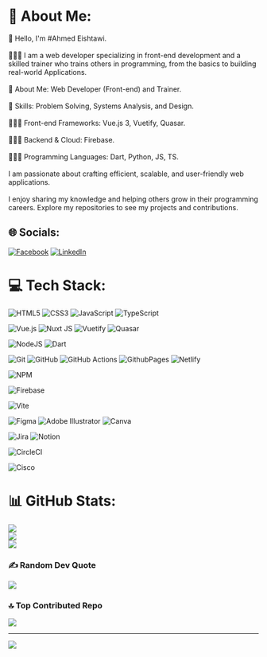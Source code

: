 # 💫 About Me:
👋 Hello, I'm #Ahmed Eishtawi.<br><br>👨🏼‍💻 I am a web developer specializing in front-end development and a skilled trainer who trains others in programming, from the basics to building real-world Applications.<br><br>📃 About Me: Web Developer (Front-end) and Trainer.<br><br>📃 Skills: Problem Solving, Systems Analysis, and Design.<br><br>👨🏼‍💻 Front-end Frameworks: Vue.js 3, Vuetify, Quasar.<br><br>👨🏼‍💻 Backend & Cloud: Firebase.<br><br>👨🏼‍💻 Programming Languages: Dart, Python, JS, TS.<br><br>I am passionate about crafting efficient, scalable, and user-friendly web applications.<br><br>I enjoy sharing my knowledge and helping others grow in their programming careers. Explore my repositories to see my projects and contributions.


## 🌐 Socials:
[![Facebook](https://img.shields.io/badge/Facebook-%231877F2.svg?logo=Facebook&logoColor=white)](https://facebook.com/ahmed.eishtewi.02.a) [![LinkedIn](https://img.shields.io/badge/LinkedIn-%230077B5.svg?logo=linkedin&logoColor=white)](https://linkedin.com/in/ahmed-eishtawi-3a59822a6) 

# 💻 Tech Stack:

![HTML5](https://img.shields.io/badge/html5-%23E34F26.svg?style=for-the-badge&logo=html5&logoColor=white) ![CSS3](https://img.shields.io/badge/css3-%231572B6.svg?style=for-the-badge&logo=css3&logoColor=white) ![JavaScript](https://img.shields.io/badge/javascript-%23323330.svg?style=for-the-badge&logo=javascript&logoColor=%23F7DF1E) ![TypeScript](https://img.shields.io/badge/typescript-%23007ACC.svg?style=for-the-badge&logo=typescript&logoColor=white) 

![Vue.js](https://img.shields.io/badge/vue.js-%2335495e.svg?style=for-the-badge&logo=vuedotjs&logoColor=%234FC08D) ![Nuxt JS](https://img.shields.io/badge/Nuxt-002E3B?style=for-the-badge&logo=nuxt.js&logoColor=#00DC82) ![Vuetify](https://img.shields.io/badge/Vuetify-1867C0?style=for-the-badge&logo=vuetify&logoColor=AEDDFF) ![Quasar](https://img.shields.io/badge/Quasar-16B7FB?style=for-the-badge&logo=quasar&logoColor=black)

![NodeJS](https://img.shields.io/badge/node.js-6DA55F?style=for-the-badge&logo=node.js&logoColor=white) ![Dart](https://img.shields.io/badge/dart-%230175C2.svg?style=for-the-badge&logo=dart&logoColor=white) 

![Git](https://img.shields.io/badge/git-%23F05033.svg?style=for-the-badge&logo=git&logoColor=white) ![GitHub](https://img.shields.io/badge/github-%23121011.svg?style=for-the-badge&logo=github&logoColor=white) ![GitHub Actions](https://img.shields.io/badge/github%20actions-%232671E5.svg?style=for-the-badge&logo=githubactions&logoColor=white) ![GithubPages](https://img.shields.io/badge/github%20pages-121013?style=for-the-badge&logo=github&logoColor=white) ![Netlify](https://img.shields.io/badge/netlify-%23000000.svg?style=for-the-badge&logo=netlify&logoColor=#00C7B7) 

![NPM](https://img.shields.io/badge/NPM-%23CB3837.svg?style=for-the-badge&logo=npm&logoColor=white) 

![Firebase](https://img.shields.io/badge/firebase-a08021?style=for-the-badge&logo=firebase&logoColor=ffcd34)

![Vite](https://img.shields.io/badge/vite-%23646CFF.svg?style=for-the-badge&logo=vite&logoColor=white)

![Figma](https://img.shields.io/badge/figma-%23F24E1E.svg?style=for-the-badge&logo=figma&logoColor=white) ![Adobe Illustrator](https://img.shields.io/badge/adobe%20illustrator-%23FF9A00.svg?style=for-the-badge&logo=adobe%20illustrator&logoColor=white) ![Canva](https://img.shields.io/badge/Canva-%2300C4CC.svg?style=for-the-badge&logo=Canva&logoColor=white) 

![Jira](https://img.shields.io/badge/jira-%230A0FFF.svg?style=for-the-badge&logo=jira&logoColor=white) ![Notion](https://img.shields.io/badge/Notion-%23000000.svg?style=for-the-badge&logo=notion&logoColor=white)

![CircleCI](https://img.shields.io/badge/circleci-%23161616.svg?style=for-the-badge&logo=circleci&logoColor=white)

![Cisco](https://img.shields.io/badge/cisco-%23049fd9.svg?style=for-the-badge&logo=cisco&logoColor=black) 
# 📊 GitHub Stats:
![](https://github-readme-stats.vercel.app/api?username=ahmed-eishtawi&theme=vue-dark&hide_border=false&include_all_commits=true&count_private=true)<br/>
![](https://github-readme-streak-stats.herokuapp.com/?user=ahmed-eishtawi&theme=vue-dark&hide_border=false)<br/>
![](https://github-readme-stats.vercel.app/api/top-langs/?username=ahmed-eishtawi&theme=vue-dark&hide_border=false&include_all_commits=true&count_private=true&layout=compact)

### ✍️ Random Dev Quote
![](https://quotes-github-readme.vercel.app/api?type=horizontal&theme=dark)

### 🔝 Top Contributed Repo
![](https://github-contributor-stats.vercel.app/api?username=ahmed-eishtawi&limit=5&theme=vue-dark&combine_all_yearly_contributions=true)

---
[![](https://visitcount.itsvg.in/api?id=ahmed-eishtawi&icon=5&color=3)](https://visitcount.itsvg.in)
